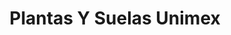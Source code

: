 ---
title: "Plantas Y Suelas Unimex"
url: /san-mateo-atenco/plantas-y-suelas-unimex/
shop: cuero
---